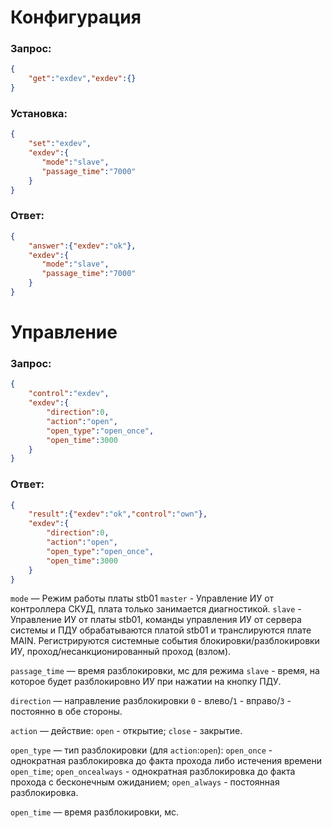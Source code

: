 # Конфигурация
### Запрос:
```json
{
    "get":"exdev","exdev":{}
}
```

### Установка:
```json
{
    "set":"exdev", 
    "exdev":{
       "mode":"slave",
       "passage_time":"7000"
    }
}
```

### Ответ:
```json
{
    "answer":{"exdev":"ok"},
    "exdev":{
       "mode":"slave",
       "passage_time":"7000"
    }
}
```  
# Управление
### Запрос:
```json
{
    "control":"exdev",
    "exdev":{
        "direction":0,
        "action":"open",
        "open_type":"open_once",
        "open_time":3000
    } 
}
```

### Ответ:
```json
{
    "result":{"exdev":"ok","control":"own"},
    "exdev":{
        "direction":0,
        "action":"open",
        "open_type":"open_once",
        "open_time":3000
    }
}
```  

`mode` — Режим работы платы stb01
	`master` - Управление ИУ от контроллера СКУД, плата только занимается диагностикой.
	`slave` - Управление ИУ от платы stb01, команды управления ИУ от сервера системы и ПДУ обрабатываются платой stb01 и транслируются плате MAIN. Регистрируются системные события блокировки/разблокировки ИУ, проход/несанкционированный проход (взлом).

`passage_time` — время разблокировки, мс для режима `slave` - время, на которое будет разблокировно ИУ при нажатии на кнопку ПДУ.

`direction` — направление разблокировки `0` - влево/`1` - вправо/`3` - постоянно в обе стороны.

`action` — действие:
	`open` - открытие;
	`close` - закрытие.

`open_type` — тип разблокировки (для `action`:`open`):
	`open_once` - однократная разблокировка до факта прохода либо истечения времени `open_time`;
	`open_oncealways` - однократная разблокировка до факта прохода с бесконечным ожиданием;
	`open_always` - постоянная разблокировка.

`open_time` — время разблокировки, мс.
